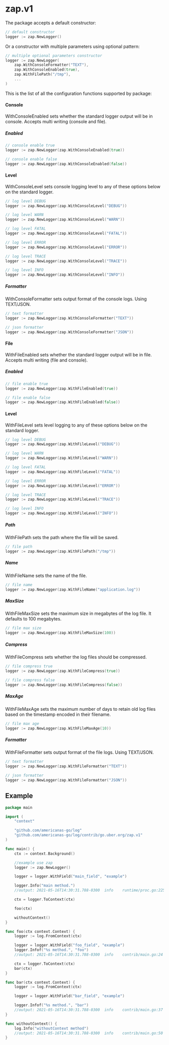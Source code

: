 zap.v1
=======

The package accepts a default constructor:
```go
// default constructor
logger := zap.NewLogger()
```
Or a constructor with multiple parameters using optional pattern:
```go
// multiple optional parameters constructor
logger := zap.NewLogger(
	zap.WithConsoleFormatter("TEXT"),
	zap.WithConsoleEnabled(true),
	zap.WithFilePath("/tmp"),
	...
)
```

This is the list of all the configuration functions supported by package:

#### Console
WithConsoleEnabled sets whether the standard logger output will be in console. Accepts multi writing (console and file).
##### Enabled
```go
// console enable true
logger := zap.NewLogger(zap.WithConsoleEnabled(true))

// console enable false
logger := zap.NewLogger(zap.WithConsoleEnabled(false))
```

#### Level
WithConsoleLevel sets console logging level to any of these options below on the standard logger.
```go
// log level DEBUG
logger := zap.NewLogger(zap.WithConsoleLevel("DEBUG"))

// log level WARN
logger := zap.NewLogger(zap.WithConsoleLevel("WARN"))

// log level FATAL
logger := zap.NewLogger(zap.WithConsoleLevel("FATAL"))

// log level ERROR
logger := zap.NewLogger(zap.WithConsoleLevel("ERROR"))

// log level TRACE
logger := zap.NewLogger(zap.WithConsoleLevel("TRACE"))

// log level INFO
logger := zap.NewLogger(zap.WithConsoleLevel("INFO"))
```

##### Formatter
WithConsoleFormatter sets output format of the console logs. Using TEXT/JSON.
```go
// text formatter
logger := zap.NewLogger(zap.WithConsoleFormatter("TEXT"))

// json formatter
logger := zap.NewLogger(zap.WithConsoleFormatter("JSON"))
```

#### File
WithFileEnabled sets whether the standard logger output will be in file. Accepts multi writing (file and console).
##### Enabled
```go
// file enable true
logger := zap.NewLogger(zap.WithFileEnabled(true))

// file enable false
logger := zap.NewLogger(zap.WithFileEnabled(false))
```

#### Level
WithFileLevel sets level logging to any of these options below on the standard logger.
```go
// log level DEBUG
logger := zap.NewLogger(zap.WithFileLevel("DEBUG"))

// log level WARN
logger := zap.NewLogger(zap.WithFileLevel("WARN"))

// log level FATAL
logger := zap.NewLogger(zap.WithFileLevel("FATAL"))

// log level ERROR
logger := zap.NewLogger(zap.WithFileLevel("ERROR"))

// log level TRACE
logger := zap.NewLogger(zap.WithFileLevel("TRACE"))

// log level INFO
logger := zap.NewLogger(zap.WithFileLevel("INFO"))
```

##### Path
WithFilePath sets the path where the file will be saved.
```go
// file path
logger := zap.NewLogger(zap.WithFilePath("/tmp"))
```

##### Name
WithFileName sets the name of the file.
```go
// file name
logger := zap.NewLogger(zap.WithFileName("application.log"))
```

##### MaxSize
WithFileMaxSize sets the maximum size in megabytes of the log file. It defaults to 100 megabytes.
```go
// file max size
logger := zap.NewLogger(zap.WithFileMaxSize(100))
```

##### Compress
WithFileCompress sets whether the log files should be compressed.
```go
// file compress true
logger := zap.NewLogger(zap.WithFileCompress(true))

// file compress false
logger := zap.NewLogger(zap.WithFileCompress(false))
```

##### MaxAge
WithFileMaxAge sets the maximum number of days to retain old log files based on the timestamp encoded in their filename.
```go
// file max age
logger := zap.NewLogger(zap.WithFileMaxAge(10))
```

##### Formatter
WithFileFormatter sets output format of the file logs. Using TEXT/JSON.
```go
// text formatter
logger := zap.NewLogger(zap.WithFileFormatter("TEXT"))

// json formatter
logger := zap.NewLogger(zap.WithFileFormatter("JSON"))
```

Example
--------

```go
package main

import (
	"context"

	"github.com/americanas-go/log"
	"github.com/americanas-go/log/contrib/go.uber.org/zap.v1"
)

func main() {
	ctx := context.Background()

	//example use zap
	logger := zap.NewLogger()

	logger = logger.WithField("main_field", "example")

	logger.Info("main method.")
	//output: 2021-05-16T14:30:31.788-0300	info	runtime/proc.go:225	main method.	{"main_field": "example"}

	ctx = logger.ToContext(ctx)

	foo(ctx)

	withoutContext()
}

func foo(ctx context.Context) {
	logger := log.FromContext(ctx)

	logger = logger.WithField("foo_field", "example")
	logger.Infof("%s method.", "foo")
	//output: 2021-05-16T14:30:31.788-0300	info	contrib/main.go:24	foo method.	{"main_field": "example", "foo_field": "example"}

	ctx = logger.ToContext(ctx)
	bar(ctx)
}

func bar(ctx context.Context) {
	logger := log.FromContext(ctx)

	logger = logger.WithField("bar_field", "example")

	logger.Infof("%s method.", "bar")
	//output: 2021-05-16T14:30:31.788-0300	info	contrib/main.go:37	bar method.	{"bar_field": "example", "main_field": "example", "foo_field": "example"}
}

func withoutContext() {
	log.Info("withoutContext method")
	//output: 2021-05-16T14:30:31.788-0300	info	contrib/main.go:50	withoutContext method
}
```